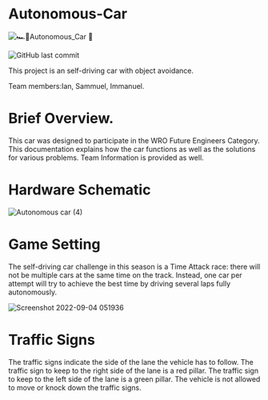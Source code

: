 # Autonomous-Car
![🏎️🚩Autonomous_Car 🏁](https://user-images.githubusercontent.com/67041860/188293683-f2aa7515-b62b-4c2e-be43-469af9fb9b77.png)
   
   ![GitHub last commit](https://img.shields.io/github/last-commit/Iann-urus/Autonomous-Car)

This project is an self-driving car with object avoidance.

Team members:Ian, Sammuel, Immanuel.

# Brief Overview.
This car was designed to participate in the WRO Future Engineers Category.
This documentation explains how the car functions as well as the solutions for various problems.
Team Information is provided as well.

# Hardware Schematic
![Autonomous car (4)](https://user-images.githubusercontent.com/67041860/188294082-4ce2c9ac-f2be-43a5-877b-57d8c173704d.png)

# Game Setting
The self-driving car challenge in this season is a Time Attack race: there will not be multiple cars at the same time on the track. 
Instead, one car per attempt will try to achieve the best time by driving several laps fully autonomously. 

![Screenshot 2022-09-04 051936](https://user-images.githubusercontent.com/67041860/188294321-a91b329c-b885-4ffd-91b0-917c33b6aa09.png)

   # Traffic Signs
   The traffic signs indicate the side of the lane the vehicle has to follow.
   The traffic sign to keep to the right side of the lane is a red pillar. 
   The traffic sign to keep to the left side of the lane is a green pillar.
   The vehicle is not allowed to move or knock down the traffic signs.







